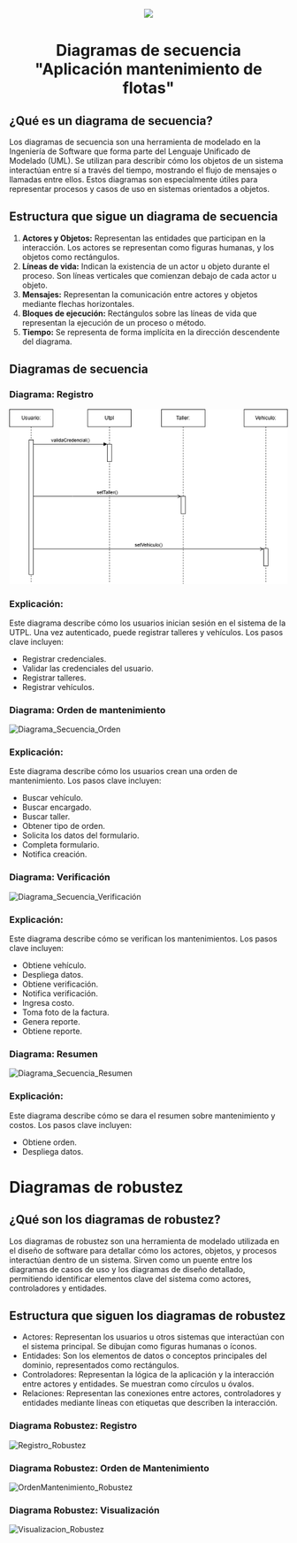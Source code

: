<p align='center'>
  <img src='https://github.com/user-attachments/assets/899a06d7-01dd-4f33-b0cf-48b36b632b6f' height="150">
</p>

<h1 align='center'>
  Diagramas de secuencia
  <br>
  "Aplicación mantenimiento de flotas"
</h1>

## ¿Qué es un diagrama de secuencia?

Los diagramas de secuencia son una herramienta de modelado en la Ingeniería de Software que forma parte del Lenguaje Unificado de Modelado (UML). Se utilizan para describir cómo los objetos de un sistema interactúan entre sí a través del tiempo, mostrando el flujo de mensajes o llamadas entre ellos. Estos diagramas son especialmente útiles para representar procesos y casos de uso en sistemas orientados a objetos.

## Estructura que sigue un diagrama de secuencia


1. **Actores y Objetos:** Representan las entidades que participan en la interacción. Los actores se representan como figuras humanas, y los objetos como rectángulos.
2. **Líneas de vida:** Indican la existencia de un actor u objeto durante el proceso. Son líneas verticales que comienzan debajo de cada actor u objeto.
3. **Mensajes:** Representan la comunicación entre actores y objetos mediante flechas horizontales.
4. **Bloques de ejecución:** Rectángulos sobre las líneas de vida que representan la ejecución de un proceso o método.
5. **Tiempo:** Se representa de forma implícita en la dirección descendente del diagrama.

## Diagramas de secuencia

### Diagrama: Registro

![Diagrama_Secuencia_Registro](https://github.com/JonathanCoronel/uploadimg/blob/main/Imagenes%20Arquitectura/secuenci1.drawio.png?raw=true)

### Explicación:

Este diagrama describe cómo los usuarios inician sesión en el sistema de la UTPL. Una vez autenticado, puede registrar talleres y vehículos. Los pasos clave incluyen:

+ Registrar credenciales.
+ Validar las credenciales del usuario.
+ Registrar talleres.
+ Registrar vehículos.


### Diagrama: Orden de mantenimiento

![Diagrama_Secuencia_Orden](https://github.com/user-attachments/assets/fb0b51f9-ab34-4705-8f23-246194004013)

### Explicación:

Este diagrama describe cómo los usuarios crean una orden de mantenimiento. Los pasos clave incluyen:

+ Buscar vehículo.
+ Buscar encargado.
+ Buscar taller.
+ Obtener tipo de orden.
+ Solicita los datos del formulario.
+ Completa formulario.
+ Notifica creación.

### Diagrama: Verificación

![Diagrama_Secuencia_Verificación](https://github.com/user-attachments/assets/147bd28a-eaea-46f4-9e85-38a0a4b4f4fe)

### Explicación:

Este diagrama describe cómo se verifican los mantenimientos. Los pasos clave incluyen:

+ Obtiene vehículo.
+ Despliega datos.
+ Obtiene verificación.
+ Notifica verificación.
+ Ingresa costo.
+ Toma foto de la factura.
+ Genera reporte.
+ Obtiene reporte.

### Diagrama: Resumen

![Diagrama_Secuencia_Resumen](https://github.com/user-attachments/assets/f524c071-f261-4a2c-99ad-528a610c01ea)

### Explicación:

Este diagrama describe cómo se dara el resumen sobre mantenimiento y costos. Los pasos clave incluyen:

+ Obtiene orden.
+ Despliega datos.

<h1>Diagramas de robustez</h1>

## ¿Qué son los diagramas de robustez?

Los diagramas de robustez son una herramienta de modelado utilizada en el diseño de software para detallar cómo los actores, objetos, y procesos interactúan dentro de un sistema. Sirven como un puente entre los diagramas de casos de uso y los diagramas de diseño detallado, permitiendo identificar elementos clave del sistema como actores, controladores y entidades.

## Estructura que siguen los diagramas de robustez

+ Actores: Representan los usuarios u otros sistemas que interactúan con el sistema principal. Se dibujan como figuras humanas o íconos.
+ Entidades: Son los elementos de datos o conceptos principales del dominio, representados como rectángulos.
+ Controladores: Representan la lógica de la aplicación y la interacción entre actores y entidades. Se muestran como círculos u óvalos.
+ Relaciones: Representan las conexiones entre actores, controladores y entidades mediante líneas con etiquetas que describen la          interacción.

### Diagrama Robustez: Registro
![Registro_Robustez](https://github.com/user-attachments/assets/53307f92-9de5-41fa-ae22-6c8f930899ac)

### Diagrama Robustez: Orden de Mantenimiento
![OrdenMantenimiento_Robustez](https://github.com/user-attachments/assets/afc5c3b1-f49a-44df-8c15-bb07fe375405)

### Diagrama Robustez: Visualización
![Visualizacion_Robustez](https://github.com/user-attachments/assets/8894c78d-3964-4785-8bf1-b4bda76705de)

